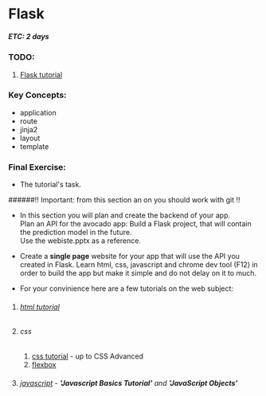# Flask

##### ETC: 2 days

### TODO:
1. [Flask tutorial](https://flask.palletsprojects.com/en/2.0.x/tutorial/)

### Key Concepts:
- application
- route
- jinja2
- layout
- template

### Final Exercise:
- The tutorial's task.

######!! Important: 
from this section an on you should work with git !!  
- In this section you will plan and create the backend of your app.  
  Plan an API for the avocado app: Build a Flask project, that will contain the prediction model in the future.   
  Use the webiste.pptx as a reference.

- Create a **single page** website for your app that will use the API you created in Flask. Learn html, css, javascript and chrome dev tool (F12) in order to build the app but make it simple and do not delay on it to much.

- For your convinience here are a few tutorials on the web subject:

1. ###### [html tutorial](https://www.tutorialspoint.com/html/html_quick_guide.htm)
2. ###### css
    1. [css tutorial](https://www.w3schools.com/css/) - up to CSS Advanced
    2. [flexbox](https://internetingishard.com/html-and-css/flexbox/)
3. ###### [javascript](https://www.tutorialspoint.com/javascript/index.htm) - **'Javascript Basics Tutorial'** and **'JavaScript Objects'**